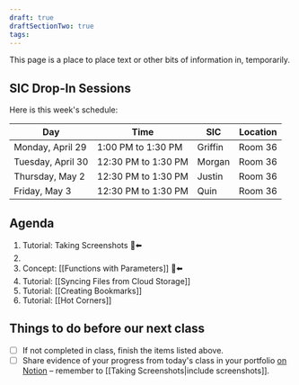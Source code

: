 ```yaml
---
draft: true
draftSectionTwo: true
tags:
---
```


This page is a place to place text or other bits of information in, temporarily.

## SIC Drop-In Sessions

Here is this week's schedule:

Day|Time|SIC|Location
-|-|-|-
Monday, April 29|1:00 PM to 1:30 PM|Griffin|Room 36
Tuesday, April 30|12:30 PM to 1:30 PM|Morgan|Room 36
Thursday, May 2|12:30 PM to 1:30 PM|Justin|Room 36
Friday, May 3|12:30 PM to 1:30 PM|Quin|Room 36

## Agenda
1. Tutorial: Taking Screenshots 🫥⬅️
5. 
6. Concept: [[Functions with Parameters]] 🫥⬅️
7. Tutorial: [[Syncing Files from Cloud Storage]]
8. Tutorial: [[Creating Bookmarks]] 
9. Tutorial: [[Hot Corners]]

## Things to do before our next class
- [ ] If not completed in class, finish the items listed above.
- [ ] Share evidence of your progress from today's class in your portfolio [on Notion](https://notion.so) – remember to [[Taking Screenshots|include screenshots]].
